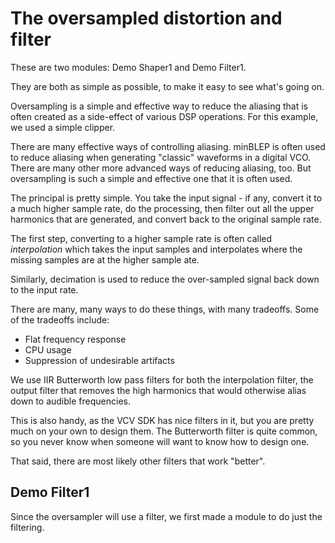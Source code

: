 # The oversampled distortion and filter

These are two modules: Demo Shaper1 and Demo Filter1.

They are both as simple as possible, to make it easy to see what's going on.

Oversampling is a simple and effective way to reduce the aliasing that is often created as a side-effect of various DSP operations. For this example, we used a simple clipper.

There are many effective ways of controlling aliasing. minBLEP is often used to reduce aliasing when generating "classic" waveforms in a digital VCO. There are many other more advanced ways of reducing aliasing, too. But oversampling is such a simple and effective one that it is often used.

The principal is pretty simple. You take the input signal - if any, convert it to a much higher sample rate, do the processing, then filter out all the upper harmonics that are generated, and convert back to the original sample rate.

The first step, converting to a higher sample rate is often called *interpolation* which takes the input samples and interpolates where the missing samples are at the higher sample ate.

Similarly, decimation is used to reduce the over-sampled signal back down to the input rate.

There are many, many ways to do these things, with many tradeoffs. Some of the tradeoffs include:

* Flat frequency response
* CPU usage
* Suppression of undesirable artifacts

We use IIR Butterworth low pass filters for both the interpolation filter, the output filter that removes the high harmonics that would otherwise alias down to audible frequencies.

This is also handy, as the VCV SDK has nice filters in it, but you are pretty much on your own to design them. The Butterworth filter is quite common, so you never know when someone will want to know how to design one.

That said, there are most likely other filters that work "better".

## Demo Filter1
Since the oversampler will use a filter, we first made a module to do just the filtering.
